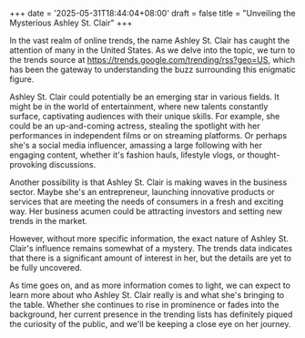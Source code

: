 +++
date = '2025-05-31T18:44:04+08:00'
draft = false
title = "Unveiling the Mysterious Ashley St. Clair"
+++

In the vast realm of online trends, the name Ashley St. Clair has caught the attention of many in the United States. As we delve into the topic, we turn to the trends source at https://trends.google.com/trending/rss?geo=US, which has been the gateway to understanding the buzz surrounding this enigmatic figure. 

Ashley St. Clair could potentially be an emerging star in various fields. It might be in the world of entertainment, where new talents constantly surface, captivating audiences with their unique skills. For example, she could be an up-and-coming actress, stealing the spotlight with her performances in independent films or on streaming platforms. Or perhaps she's a social media influencer, amassing a large following with her engaging content, whether it's fashion hauls, lifestyle vlogs, or thought-provoking discussions. 

Another possibility is that Ashley St. Clair is making waves in the business sector. Maybe she's an entrepreneur, launching innovative products or services that are meeting the needs of consumers in a fresh and exciting way. Her business acumen could be attracting investors and setting new trends in the market. 

However, without more specific information, the exact nature of Ashley St. Clair's influence remains somewhat of a mystery. The trends data indicates that there is a significant amount of interest in her, but the details are yet to be fully uncovered. 

As time goes on, and as more information comes to light, we can expect to learn more about who Ashley St. Clair really is and what she's bringing to the table. Whether she continues to rise in prominence or fades into the background, her current presence in the trending lists has definitely piqued the curiosity of the public, and we'll be keeping a close eye on her journey.